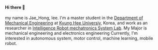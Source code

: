#### Hi there 👋  

my name is Jae_Hong, lee. I'm a master student in the [Department of Mechanical Engineering](https://eng.khu.ac.kr/me) at [Kyung Hee Universiy](https://www.khu.ac.kr/kor/main/index.do), Korea, and work as an researcher in [Intelligence Robot mechatronics System Lab](https://sites.google.com/khu.ac.kr/irms/home?authuser=0&pli=1).
My Major is mechanical engineering and electronics engineering
Currently, I'm interested in autonomous system, motor control, machine learning, mobile robot.
